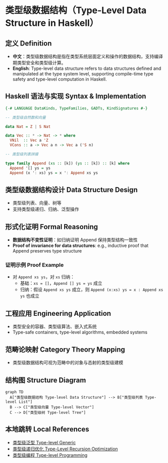 # 类型级数据结构（Type-Level Data Structure in Haskell）

## 定义 Definition

- **中文**：类型级数据结构是指在类型系统层面定义和操作的数据结构，支持编译期类型安全和类型级计算。
- **English**: Type-level data structure refers to data structures defined and manipulated at the type system level, supporting compile-time type safety and type-level computation in Haskell.

## Haskell 语法与实现 Syntax & Implementation

```haskell
{-# LANGUAGE DataKinds, TypeFamilies, GADTs, KindSignatures #-}

-- 类型级自然数和向量

data Nat = Z | S Nat

data Vec :: * -> Nat -> * where
  VNil  :: Vec a 'Z
  VCons :: a -> Vec a n -> Vec a ('S n)

-- 类型级列表拼接

type family Append (xs :: [k]) (ys :: [k]) :: [k] where
  Append '[] ys = ys
  Append (x ': xs) ys = x ': Append xs ys
```

## 类型级数据结构设计 Data Structure Design

- 类型级列表、向量、树等
- 支持类型级递归、归纳、泛型操作

## 形式化证明 Formal Reasoning

- **数据结构不变性证明**：如归纳证明 Append 保持类型结构一致性
- **Proof of invariance for data structures**: e.g., inductive proof that Append preserves type structure

### 证明示例 Proof Example

- 对 `Append xs ys`，对 `xs` 归纳：
  - 基础：`xs = []`，`Append [] ys = ys` 成立
  - 归纳：假设 `Append xs ys` 成立，则 `Append (x:xs) ys = x : Append xs ys` 也成立

## 工程应用 Engineering Application

- 类型安全的容器、类型级算法、嵌入式系统
- Type-safe containers, type-level algorithms, embedded systems

## 范畴论映射 Category Theory Mapping

- 类型级数据结构可视为范畴中的对象与态射的类型级建模

## 结构图 Structure Diagram

```mermaid
graph TD
  A["类型级数据结构 Type-level Data Structure"] --> B["类型级列表 Type-level List"]
  B --> C["类型级向量 Type-level Vector"]
  C --> D["类型级树 Type-level Tree"]
```

## 本地跳转 Local References

- [类型级泛型 Type-level Generic](../24-Type-Level-Generic/01-Type-Level-Generic-in-Haskell.md)
- [类型级递归优化 Type-Level Recursion Optimization](../31-Type-Level-Recursion-Optimization/01-Type-Level-Recursion-Optimization-in-Haskell.md)
- [类型级编程 Type-level Programming](../12-Type-Level-Programming/01-Type-Level-Programming-in-Haskell.md)
